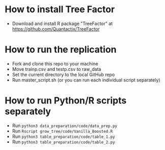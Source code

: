 # How to install Tree Factor
- Download and install R package "TreeFactor" at https://github.com/Quantactix/TreeFactor

# How to run the replication
- Fork and clone this repo to your machine
- Move trainp.csv and testp.csv to raw_data
- Set the current directory to the local GitHub repo
- Run master_script.sh (or you can run each individual script separately)

# How to run Python/R scripts separately 
- Run ```python3 data_preparation/code/data_prep.py```
- Run ```Rscript grow_tree/code/Vanilla_Boosted.R```
- Run ```python3 table_preparation/code/table_1.py```
- Run ```python3 table_preparation/code/table_2.py```
